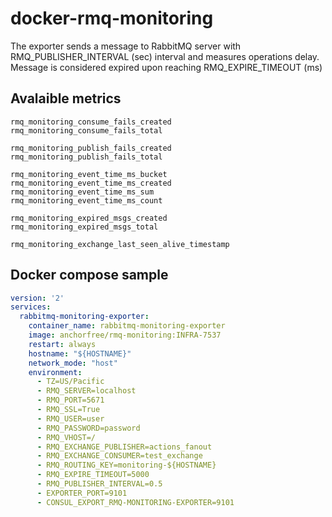 # docker-rmq-monitoring

The exporter sends a message to RabbitMQ server with RMQ_PUBLISHER_INTERVAL (sec) interval and measures operations delay. 
Message is considered expired upon reaching RMQ_EXPIRE_TIMEOUT (ms)

## Avalaible metrics

```
rmq_monitoring_consume_fails_created
rmq_monitoring_consume_fails_total

rmq_monitoring_publish_fails_created
rmq_monitoring_publish_fails_total

rmq_monitoring_event_time_ms_bucket
rmq_monitoring_event_time_ms_created
rmq_monitoring_event_time_ms_sum
rmq_monitoring_event_time_ms_count

rmq_monitoring_expired_msgs_created
rmq_monitoring_expired_msgs_total

rmq_monitoring_exchange_last_seen_alive_timestamp
```

## Docker compose sample
```yaml
version: '2'
services:
  rabbitmq-monitoring-exporter:
    container_name: rabbitmq-monitoring-exporter
    image: anchorfree/rmq-monitoring:INFRA-7537
    restart: always
    hostname: "${HOSTNAME}"
    network_mode: "host"
    environment:
      - TZ=US/Pacific
      - RMQ_SERVER=localhost
      - RMQ_PORT=5671
      - RMQ_SSL=True
      - RMQ_USER=user
      - RMQ_PASSWORD=password
      - RMQ_VHOST=/
      - RMQ_EXCHANGE_PUBLISHER=actions_fanout
      - RMQ_EXCHANGE_CONSUMER=test_exchange
      - RMQ_ROUTING_KEY=monitoring-${HOSTNAME}
      - RMQ_EXPIRE_TIMEOUT=5000
      - RMQ_PUBLISHER_INTERVAL=0.5
      - EXPORTER_PORT=9101
      - CONSUL_EXPORT_RMQ-MONITORING-EXPORTER=9101
```
